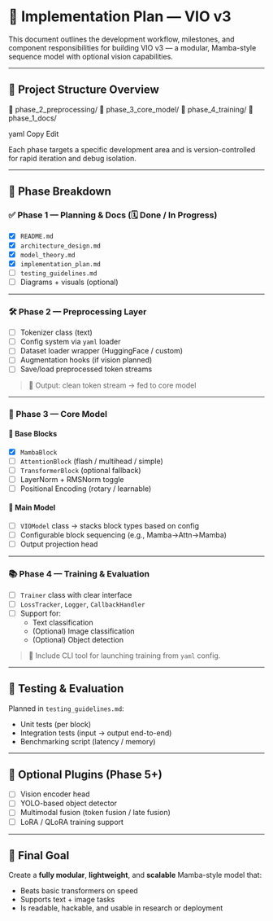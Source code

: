 # 🚀 Implementation Plan — VIO v3

This document outlines the development workflow, milestones, and component responsibilities for building VIO v3 — a modular, Mamba-style sequence model with optional vision capabilities.

---

## 🧱 Project Structure Overview

📁 phase_2_preprocessing/
📁 phase_3_core_model/
📁 phase_4_training/
📁 phase_1_docs/

yaml
Copy
Edit

Each phase targets a specific development area and is version-controlled for rapid iteration and debug isolation.

---

## 🧩 Phase Breakdown

### ✅ Phase 1 — Planning & Docs (🗓️ Done / In Progress)
- [x] `README.md`
- [x] `architecture_design.md`
- [x] `model_theory.md`
- [x] `implementation_plan.md`
- [ ] `testing_guidelines.md`
- [ ] Diagrams + visuals (optional)

---

### 🛠️ Phase 2 — Preprocessing Layer
- [ ] Tokenizer class (text)
- [ ] Config system via `yaml` loader
- [ ] Dataset loader wrapper (HuggingFace / custom)
- [ ] Augmentation hooks (if vision planned)
- [ ] Save/load preprocessed token streams

> 📍 Output: clean token stream → fed to core model

---

### 🧠 Phase 3 — Core Model

#### 🔹 Base Blocks
- [x] `MambaBlock`
- [ ] `AttentionBlock` (flash / multihead / simple)
- [ ] `TransformerBlock` (optional fallback)
- [ ] LayerNorm + RMSNorm toggle
- [ ] Positional Encoding (rotary / learnable)

#### 🔹 Main Model
- [ ] `VIOModel` class → stacks block types based on config
- [ ] Configurable block sequencing (e.g., Mamba→Attn→Mamba)
- [ ] Output projection head

---

### 📚 Phase 4 — Training & Evaluation
- [ ] `Trainer` class with clear interface
- [ ] `LossTracker`, `Logger`, `CallbackHandler`
- [ ] Support for:
  - Text classification
  - (Optional) Image classification
  - (Optional) Object detection

> 🔧 Include CLI tool for launching training from `yaml` config.

---

## 🧪 Testing & Evaluation

Planned in `testing_guidelines.md`:
- Unit tests (per block)
- Integration tests (input → output end-to-end)
- Benchmarking script (latency / memory)

---

## 🔌 Optional Plugins (Phase 5+)
- [ ] Vision encoder head
- [ ] YOLO-based object detector
- [ ] Multimodal fusion (token fusion / late fusion)
- [ ] LoRA / QLoRA training support

---

## 🧠 Final Goal

Create a **fully modular**, **lightweight**, and **scalable** Mamba-style model that:
- Beats basic transformers on speed
- Supports text + image tasks
- Is readable, hackable, and usable in research or deployment